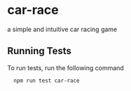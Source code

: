 # car-race
a simple and intuitive car racing game
## Running Tests

To run tests, run the following command

```bash
  npm run test car-race
```

  
